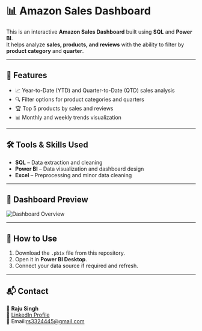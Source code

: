 # 📊 Amazon Sales Dashboard

This is an interactive **Amazon Sales Dashboard** built using **SQL** and **Power BI**.  
It helps analyze **sales, products, and reviews** with the ability to filter by **product category** and **quarter**.

---

## 🚀 Features
- 📈 Year-to-Date (YTD) and Quarter-to-Date (QTD) sales analysis  
- 🔍 Filter options for product categories and quarters  
- 🏆 Top 5 products by sales and reviews  
- 📊 Monthly and weekly trends visualization  

---

## 🛠️ Tools & Skills Used
- **SQL** – Data extraction and cleaning  
- **Power BI** – Data visualization and dashboard design  
- **Excel** – Preprocessing and minor data cleaning  

---

## 📸 Dashboard Preview
![Dashboard Overview](screenshot1.png)

---

## 📝 How to Use
1. Download the `.pbix` file from this repository.
2. Open it in **Power BI Desktop**.
3. Connect your data source if required and refresh.

---

## 📬 Contact
👤 **Raju Singh**  
🔗 [LinkedIn Profile](www.linkedin.com/in/raju-singh-21300a370)  
📧 Email:rs3324445@gmail.com
